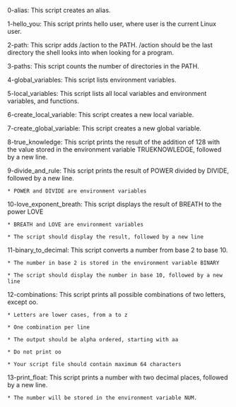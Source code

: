0-alias: This script creates an alias.

1-hello_you: This script prints hello user, where user is the current Linux user.

2-path: This scripr adds /action to the PATH. /action should be the last directory the shell looks into when looking for a program.

3-paths: This script counts the number of directories in the PATH.

4-global_variables: This script lists environment variables.

5-local_variables: This script lists all local variables and environment variables, and functions.

6-create_local_variable: This script creates a new local variable.

7-create_global_variable: This script creates a new global variable.

8-true_knowledge: This script prints the result of the addition of 128 with the value stored in the environment variable TRUEKNOWLEDGE, followed by a new line.

9-divide_and_rule: This script prints the result of POWER divided by DIVIDE, followed by a new line.

	* POWER and DIVIDE are environment variables

10-love_exponent_breath: This script displays the result of BREATH to the power LOVE

	* BREATH and LOVE are environment variables

	* The script should display the result, followed by a new line

11-binary_to_decimal: This script converts a number from base 2 to base 10.

	* The number in base 2 is stored in the environment variable BINARY

	* The script should display the number in base 10, followed by a new line

12-combinations: This script prints all possible combinations of two letters, except oo.

	* Letters are lower cases, from a to z

	* One combination per line

	* The output should be alpha ordered, starting with aa
	
	* Do not print oo

	* Your script file should contain maximum 64 characters

13-print_float: This script prints a number with two decimal places, followed by a new line.

	* The number will be stored in the environment variable NUM.
